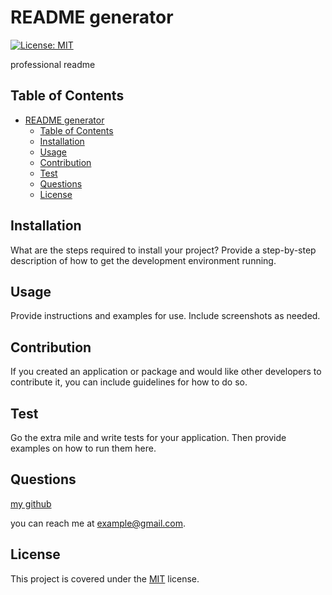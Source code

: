# README generator 

[![License: MIT](https://img.shields.io/badge/License-MIT-yellow.svg)](https://opensource.org/licenses/MIT)

professional readme

## Table of Contents

- [README generator](#readme-generator)
  - [Table of Contents](#table-of-contents)
  - [Installation](#installation)
  - [Usage](#usage)
  - [Contribution](#contribution)
  - [Test](#test)
  - [Questions](#questions)
  - [License](#license)

## Installation

What are the steps required to install your project? Provide a step-by-step description of how to get the development environment running.


## Usage 

Provide instructions and examples for use. Include screenshots as needed.


## Contribution

If you created an application or package and would like other developers to contribute it, you can include guidelines for how to do so.
  
## Test

Go the extra mile and write tests for your application. Then provide examples on how to run them here.

## Questions

[my github](https://github.com/taylorbwatters)

you can reach me at example@gmail.com.

## License

This project is covered under the [MIT](https://opensource.org/licenses/MIT) license.